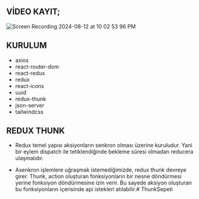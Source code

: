 ## VİDEO KAYIT;
![Screen Recording 2024-08-12 at 10 02 53 96 PM](https://github.com/user-attachments/assets/86e393ef-b1fe-4ba6-97f7-0fd5847ac699)

## KURULUM
- axios
- react-router-dom
- react-redux
- redux
- react-icons
- uuid
- redux-thunk
- json-server
- tailwindcss

## REDUX THUNK
- Redux temel yapısı aksiyonların senkron olması üzerine kuruludur. Yani bir eylem dispatch ile tetiklendiğinde bekleme süresi olmadan reducera ulaşmalıdır.

- Asenkron işlemlere uğraşmak istemediğimizde, redux thunk devreye girer. Thunk, action oluşturan fonksiyonların bir nesne döndürmesi yerine fonksiyon döndürmesine izin verir. Bu sayede aksiyon oluşturan bu fonksiyonların içerisinde api istekleri atılabilir.# ThunkSepeti
